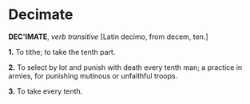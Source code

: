 # Decimate

**DEC'IMATE**, _verb transitive_ \[Latin decimo, from decem, ten.\]

**1.** To tithe; to take the tenth part.

**2.** To select by lot and punish with death every tenth man; a practice in armies, for punishing mutinous or unfaithful troops.

**3.** To take every tenth.